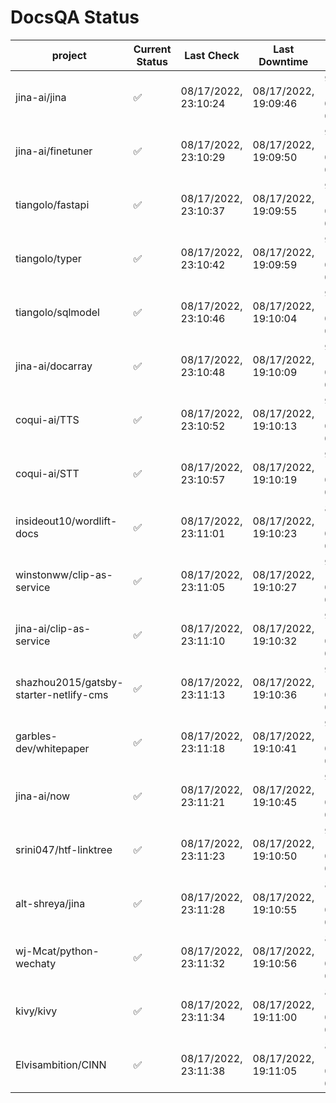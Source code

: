 # DocsQA Status

|               project                |Current Status|     Last Check     |   Last Downtime    |             % Uptime              |
|--------------------------------------|--------------|--------------------|--------------------|-----------------------------------|
|jina-ai/jina                          |✅            |08/17/2022, 23:10:24|08/17/2022, 19:09:46|93.839 (since 08/15/2022, 07:09:42)|
|jina-ai/finetuner                     |✅            |08/17/2022, 23:10:29|08/17/2022, 19:09:50|93.844 (since 08/15/2022, 07:09:42)|
|tiangolo/fastapi                      |✅            |08/17/2022, 23:10:37|08/17/2022, 19:09:55|93.855 (since 08/15/2022, 07:09:42)|
|tiangolo/typer                        |✅            |08/17/2022, 23:10:42|08/17/2022, 19:09:59|93.857 (since 08/15/2022, 07:09:42)|
|tiangolo/sqlmodel                     |✅            |08/17/2022, 23:10:46|08/17/2022, 19:10:04|93.859 (since 08/15/2022, 07:09:42)|
|jina-ai/docarray                      |✅            |08/17/2022, 23:10:48|08/17/2022, 19:10:09|93.854 (since 08/15/2022, 07:09:42)|
|coqui-ai/TTS                          |✅            |08/17/2022, 23:10:52|08/17/2022, 19:10:13|93.856 (since 08/15/2022, 07:09:42)|
|coqui-ai/STT                          |✅            |08/17/2022, 23:10:57|08/17/2022, 19:10:19|93.859 (since 08/15/2022, 07:09:42)|
|insideout10/wordlift-docs             |✅            |08/17/2022, 23:11:01|08/17/2022, 19:10:23|82.799 (since 08/15/2022, 07:09:42)|
|winstonww/clip-as-service             |✅            |08/17/2022, 23:11:05|08/17/2022, 19:10:27|93.863 (since 08/15/2022, 07:09:42)|
|jina-ai/clip-as-service               |✅            |08/17/2022, 23:11:10|08/17/2022, 19:10:32|93.869 (since 08/15/2022, 07:09:42)|
|shazhou2015/gatsby-starter-netlify-cms|✅            |08/17/2022, 23:11:13|08/17/2022, 19:10:36|93.869 (since 08/15/2022, 07:09:42)|
|garbles-dev/whitepaper                |✅            |08/17/2022, 23:11:18|08/17/2022, 19:10:41|93.871 (since 08/15/2022, 07:09:42)|
|jina-ai/now                           |✅            |08/17/2022, 23:11:21|08/17/2022, 19:10:45|93.873 (since 08/15/2022, 07:09:42)|
|srini047/htf-linktree                 |✅            |08/17/2022, 23:11:23|08/17/2022, 19:10:50|93.868 (since 08/15/2022, 07:09:42)|
|alt-shreya/jina                       |✅            |08/17/2022, 23:11:28|08/17/2022, 19:10:55|85.719 (since 08/15/2022, 07:09:42)|
|wj-Mcat/python-wechaty                |✅            |08/17/2022, 23:11:32|08/17/2022, 19:10:56|85.730 (since 08/15/2022, 07:09:42)|
|kivy/kivy                             |✅            |08/17/2022, 23:11:34|08/17/2022, 19:11:00|85.722 (since 08/15/2022, 07:09:42)|
|Elvisambition/CINN                    |✅            |08/17/2022, 23:11:38|08/17/2022, 19:11:05|85.727 (since 08/15/2022, 07:09:42)|

